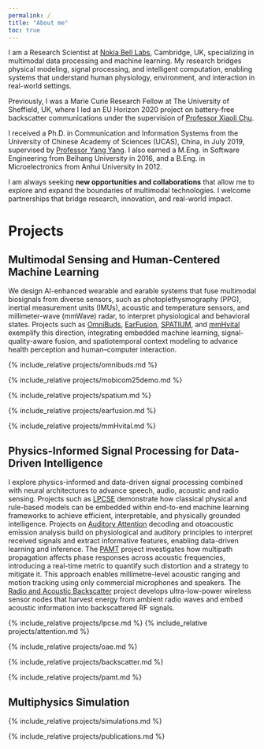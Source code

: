 ```yaml
---
permalink: /
title: "About me"
toc: true
---
```

<p>I am a Research Scientist at <a href="https://www.nokia.com/bell-labs/about/locations/cambridge-uk/" target="_blank">Nokia Bell Labs</a>, Cambridge, UK, specializing in multimodal data processing and machine learning.  
My research bridges physical modeling, signal processing, and intelligent computation, enabling systems that understand human physiology, environment, and interaction in real-world settings.</p>

<p>Previously, I was a Marie Curie Research Fellow at The University of Sheffield, UK, where I led an EU Horizon 2020 project on battery-free backscatter communications under the supervision of 
<a href="https://www.sheffield.ac.uk/eee/people/academic-staff/xiaoli-chu" target="_blank">Professor Xiaoli Chu</a>.</p>


<p>I received a Ph.D. in Communication and Information Systems from the University of Chinese Academy of Sciences (UCAS), China, in July 2019, supervised by 
<a href="https://faculty.sist.shanghaitech.edu.cn/faculty/yangyang/" target="_blank">Professor Yang Yang</a>. 
I also earned a M.Eng. in Software Engineering from Beihang University in 2016, 
and a B.Eng. in Microelectronics from Anhui University in 2012.</p>

<p>I am always seeking <strong>new opportunities and collaborations</strong> that allow me to explore and expand the boundaries of multimodal technologies. I welcome partnerships that bridge research, innovation, and real-world impact.</p>



<h1 id="projects"><i class="ion-ios-lightbulb"></i> Projects</h1>




<h2 id="multimodal" short-label="Multimodal ML & Healthcare"><i class="ion-ios-gear"></i> Multimodal Sensing and Human-Centered Machine Learning</h2>

We design AI-enhanced wearable and earable systems that fuse multimodal biosignals from diverse sensors, such as photoplethysmography (PPG), inertial measurement units (IMUs), acoustic and temperature sensors, and millimeter-wave (mmWave) radar, to interpret physiological and behavioral states.
Projects such as <a href="#omnibuds">OmniBuds</a>, <a href="#earfusion">EarFusion</a>, <a href="#spatium">SPATIUM</a>, and <a href="#mmhvital">mmHvital</a> exemplify this direction, integrating embedded machine learning, signal-quality-aware fusion, and spatiotemporal context modeling to advance health perception and human–computer interaction.


{% include_relative projects/omnibuds.md %}

{% include_relative projects/mobicom25demo.md %}

{% include_relative projects/spatium.md %}

{% include_relative projects/earfusion.md %}

{% include_relative projects/mmHvital.md %}



<h2 id="signal" short-label="Speech, Audio, and Acoustics"><i class="ion-wifi"></i> Physics-Informed Signal Processing for Data-Driven Intelligence</h2>
<p>
I explore physics-informed and data-driven signal processing combined with neural architectures to advance speech, audio, acoustic and radio sensing.
Projects such as <a href="#lpcse">LPCSE</a> demonstrate how classical physical and rule-based models can be embedded within end-to-end machine learning frameworks to achieve efficient, interpretable, and physically grounded intelligence.
Projects on <a href="#auditory">Auditory Attention</a> decoding and otoacoustic emission analysis build on physiological and auditory principles to interpret received signals and extract informative features, enabling data-driven learning and inference.
The <a href="#pamt">PAMT</a> project investigates how multipath propagation affects phase responses across acoustic frequencies, introducing a real-time metric to quantify such distortion and a strategy to mitigate it.
This approach enables millimetre-level acoustic ranging and motion tracking using only commercial microphones and speakers.
The <a href="#backscatter">Radio and Acoustic Backscatter</a> project develops ultra-low-power wireless sensor nodes that harvest energy from ambient radio waves and embed acoustic information into backscattered RF signals.
</p>



{% include_relative projects/lpcse.md %}
{% include_relative projects/attention.md %}

{% include_relative projects/oae.md %}

{% include_relative projects/backscatter.md %}

{% include_relative projects/pamt.md %}

<!-- {% include_relative projects/lowpower.md %} -->


<h2 id="simulation"><i class="ion-wifi"></i> Multiphysics Simulation</h2>

{% include_relative projects/simulations.md %}



{% include_relative projects/publications.md %}